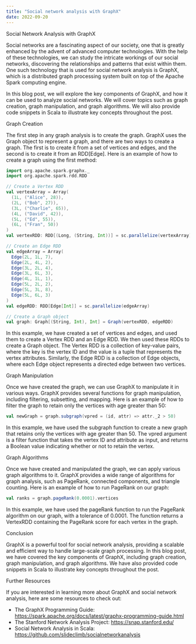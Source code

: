 ```yaml
---
title: "Social network analysis with GraphX"
date: 2022-09-20
---
```





Social Network Analysis with GraphX

Social networks are a fascinating aspect of our society, one that is greatly enhanced by the advent of advanced computer technologies. With the help of these technologies, we can study the intricate workings of our social networks, discovering the relationships and patterns that exist within them. One such technology that is used for social network analysis is GraphX, which is a distributed graph processing system built on top of the Apache Spark computing engine.

In this blog post, we will explore the key components of GraphX, and how it can be used to analyze social networks. We will cover topics such as graph creation, graph manipulation, and graph algorithms. We will also provide code snippets in Scala to illustrate key concepts throughout the post.

Graph Creation

The first step in any graph analysis is to create the graph. GraphX uses the Graph object to represent a graph, and there are two ways to create a graph. The first is to create it from a set of vertices and edges, and the second is to create it from an RDD[Edge]. Here is an example of how to create a graph using the first method:

```scala
import org.apache.spark.graphx._
import org.apache.spark.rdd.RDD

// Create a Vertex RDD
val vertexArray = Array(
  (1L, ("Alice", 28)),
  (2L, ("Bob", 27)),
  (3L, ("Charlie", 65)),
  (4L, ("David", 42)),
  (5L, ("Ed", 55)),
  (6L, ("Fran", 50))
)
val vertexRDD: RDD[(Long, (String, Int))] = sc.parallelize(vertexArray)

// Create an Edge RDD
val edgeArray = Array(
  Edge(2L, 1L, 7),
  Edge(2L, 4L, 2),
  Edge(3L, 2L, 4),
  Edge(3L, 6L, 3),
  Edge(4L, 1L, 1),
  Edge(5L, 2L, 2),
  Edge(5L, 3L, 8),
  Edge(5L, 6L, 3)
)
val edgeRDD: RDD[Edge[Int]] = sc.parallelize(edgeArray)

// Create a Graph object
val graph: Graph[(String, Int), Int] = Graph(vertexRDD, edgeRDD)
```

In this example, we have created a set of vertices and edges, and used them to create a Vertex RDD and an Edge RDD. We then used these RDDs to create a Graph object. The Vertex RDD is a collection of key-value pairs, where the key is the vertex ID and the value is a tuple that represents the vertex attributes. Similarly, the Edge RDD is a collection of Edge objects, where each Edge object represents a directed edge between two vertices.

Graph Manipulation

Once we have created the graph, we can use GraphX to manipulate it in various ways. GraphX provides several functions for graph manipulation, including filtering, subsetting, and mapping. Here is an example of how to filter the graph to retain only the vertices with age greater than 50:

```scala
val newGraph = graph.subgraph(vpred = (id, attr) => attr._2 > 50)
```

In this example, we have used the subgraph function to create a new graph that retains only the vertices with age greater than 50. The vpred argument is a filter function that takes the vertex ID and attribute as input, and returns a Boolean value indicating whether or not to retain the vertex.

Graph Algorithms

Once we have created and manipulated the graph, we can apply various graph algorithms to it. GraphX provides a wide range of algorithms for graph analysis, such as PageRank, connected components, and triangle counting. Here is an example of how to run PageRank on our graph:

```scala
val ranks = graph.pageRank(0.0001).vertices
```

In this example, we have used the pageRank function to run the PageRank algorithm on our graph, with a tolerance of 0.0001. The function returns a VertexRDD containing the PageRank score for each vertex in the graph.

Conclusion

GraphX is a powerful tool for social network analysis, providing a scalable and efficient way to handle large-scale graph processing. In this blog post, we have covered the key components of GraphX, including graph creation, graph manipulation, and graph algorithms. We have also provided code snippets in Scala to illustrate key concepts throughout the post.

Further Resources

If you are interested in learning more about GraphX and social network analysis, here are some resources to check out:

- The GraphX Programming Guide: https://spark.apache.org/docs/latest/graphx-programming-guide.html
- The Stanford Network Analysis Project: https://snap.stanford.edu/
- Social Network Analysis in Scala: https://github.com/slideclimb/socialnetworkanalysis

